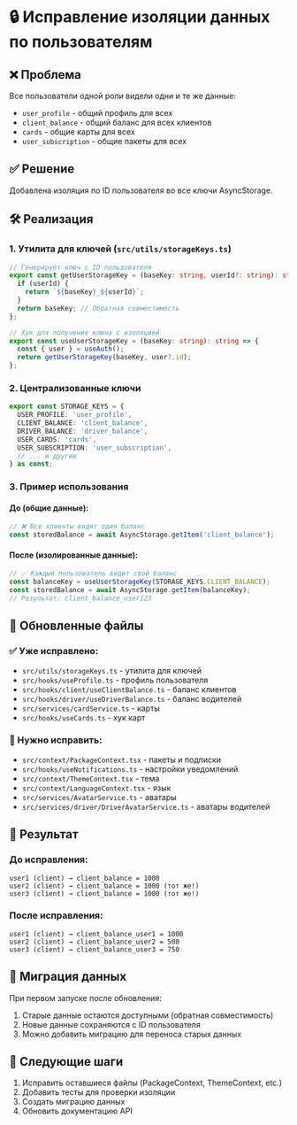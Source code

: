 # 🔒 Исправление изоляции данных по пользователям

## ❌ Проблема
Все пользователи одной роли видели одни и те же данные:
- `user_profile` - общий профиль для всех
- `client_balance` - общий баланс для всех клиентов  
- `cards` - общие карты для всех
- `user_subscription` - общие пакеты для всех

## ✅ Решение
Добавлена изоляция по ID пользователя во все ключи AsyncStorage.

## 🛠️ Реализация

### 1. Утилита для ключей (`src/utils/storageKeys.ts`)
```typescript
// Генерирует ключ с ID пользователя
export const getUserStorageKey = (baseKey: string, userId?: string): string => {
  if (userId) {
    return `${baseKey}_${userId}`;
  }
  return baseKey; // Обратная совместимость
};

// Хук для получения ключа с изоляцией
export const useUserStorageKey = (baseKey: string): string => {
  const { user } = useAuth();
  return getUserStorageKey(baseKey, user?.id);
};
```

### 2. Централизованные ключи
```typescript
export const STORAGE_KEYS = {
  USER_PROFILE: 'user_profile',
  CLIENT_BALANCE: 'client_balance',
  DRIVER_BALANCE: 'driver_balance',
  USER_CARDS: 'cards',
  USER_SUBSCRIPTION: 'user_subscription',
  // ... и другие
} as const;
```

### 3. Пример использования

#### До (общие данные):
```typescript
// ❌ Все клиенты видят один баланс
const storedBalance = await AsyncStorage.getItem('client_balance');
```

#### После (изолированные данные):
```typescript
// ✅ Каждый пользователь видит свой баланс
const balanceKey = useUserStorageKey(STORAGE_KEYS.CLIENT_BALANCE);
const storedBalance = await AsyncStorage.getItem(balanceKey);
// Результат: client_balance_user123
```

## 📁 Обновленные файлы

### ✅ Уже исправлено:
- `src/utils/storageKeys.ts` - утилита для ключей
- `src/hooks/useProfile.ts` - профиль пользователя
- `src/hooks/client/useClientBalance.ts` - баланс клиентов
- `src/hooks/driver/useDriverBalance.ts` - баланс водителей
- `src/services/cardService.ts` - карты
- `src/hooks/useCards.ts` - хук карт

### 🔄 Нужно исправить:
- `src/context/PackageContext.tsx` - пакеты и подписки
- `src/hooks/useNotifications.ts` - настройки уведомлений
- `src/context/ThemeContext.tsx` - тема
- `src/context/LanguageContext.tsx` - язык
- `src/services/AvatarService.ts` - аватары
- `src/services/driver/DriverAvatarService.ts` - аватары водителей

## 🎯 Результат

### До исправления:
```
user1 (client) → client_balance = 1000
user2 (client) → client_balance = 1000 (тот же!)
user3 (client) → client_balance = 1000 (тот же!)
```

### После исправления:
```
user1 (client) → client_balance_user1 = 1000
user2 (client) → client_balance_user2 = 500  
user3 (client) → client_balance_user3 = 750
```

## 🔄 Миграция данных

При первом запуске после обновления:
1. Старые данные остаются доступными (обратная совместимость)
2. Новые данные сохраняются с ID пользователя
3. Можно добавить миграцию для переноса старых данных

## 🚀 Следующие шаги

1. Исправить оставшиеся файлы (PackageContext, ThemeContext, etc.)
2. Добавить тесты для проверки изоляции
3. Создать миграцию данных
4. Обновить документацию API
